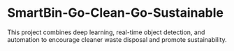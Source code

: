 # SmartBin-Go-Clean-Go-Sustainable
This project combines deep learning, real-time object detection, and automation to encourage cleaner waste disposal and promote sustainability.
